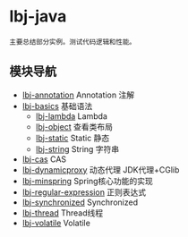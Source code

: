 # lbj-java
	
	主要总结部分实例。测试代码逻辑和性能。

## 模块导航

- [lbj-annotation](./lbj-annotation/README.md) Annotation 注解
- [lbj-basics](./lbj-basics/README.md) 基础语法
    - [lbj-lambda](./lbj-basics/lbj-lambda/README.md) Lambda
    - [lbj-object](./lbj-basics/lbj-object/README.md) 查看类布局
    - [lbj-static](./lbj-basics/lbj-static/README.md) Static 静态
    - [lbj-string](./lbj-basics/lbj-string/README.md) String 字符串
- [lbj-cas](./lbj-cas/README.md) CAS
- [lbj-dynamicproxy](./lbj-dynamicproxy/README.md) 动态代理 JDK代理+CGlib
- [lbj-minspring](./lbj-minspring/README.md) Spring核心功能的实现
- [lbj-regular-expression](./lbj-regular-expression/README.md) 正则表达式
- [lbj-synchronized](./lbj-synchronized/README.md) Synchronized
- [lbj-thread](./lbj-thread/README.md) Thread线程
- [lbj-volatile](./lbj-volatile/README.md) Volatile
